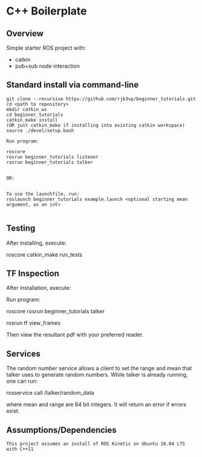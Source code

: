# C++ Boilerplate


## Overview

Simple starter ROS project with:

- catkin
- pub+sub node interaction

## Standard install via command-line
```
git clone --recursive https://github.com/rjb3vp/beginner_tutorials.git
cd <path to repository>
mkdir catkin_ws
cd beginner_tutorials
catkin_make install
(OR just catkin_make if installing into existing catkin workspace)
source ./devel/setup.bash

Run program: 

roscore
rosrun beginner_tutorials listener
rosrun beginner_tutorials talker


OR:


To use the launchfile, run:
roslaunch beginner_tutorials example.launch <optional starting mean argument, as an int>


```

## Testing
After installing, execute:

roscore
catkin_make run_tests

## TF Inspection
After installation, execute:

Run program: 

roscore
rosrun beginner_tutorials talker

rosrun tf view_frames

Then view the resultant pdf with your preferred reader.

## Services
The random number service allows a client to set the range and mean that talker uses to generate random numbers.
While talker is already running, one can run:

rosservice call /talker/random_data <Mean> <Range>

where mean and range are 64 bit integers.
It will return an error if errors exist.


## Assumptions/Dependencies
```
This project assumes an install of ROS Kinetic on Ubuntu 16.04 LTS with C++11

